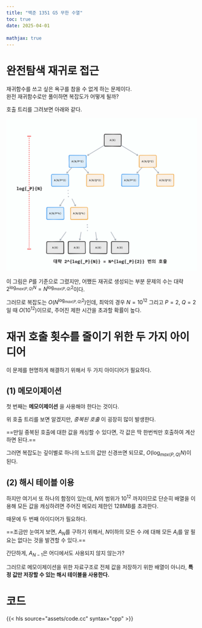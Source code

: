 ```yaml
---
title: "백준 1351 G5 무한 수열"
toc: true
date: 2025-04-01

mathjax: true
---
```


# 완전탐색 재귀로 접근

재귀함수를 쓰고 싶은 욕구를 참을 수 없게 하는 문제이다.  
완전 재귀함수로만 풀이하면 복잡도가 어떻게 될까?

호출 트리를 그려보면 아래와 같다.

![](./assets/00.png)

이 그림은 $P$를 기준으로 그렸지만, 어쨌든 재귀로 생성되는 부분 문제의 수는 대략 $2^{\log_{max(P,Q)}{N}}= N^{\log_{max(P,Q)}{2}}$이다.

그러므로 복잡도는 $O(N^{\log_{max(P,Q)}{2}})$인데, 최악의 경우 $N = 10^{12}$ 그리고 $P=2$,  $Q=2$일 때 $O(10^{12})$이므로, 주어진 제한 시간을 초과할 확률이 높다.

# 재귀 호출 횟수를 줄이기 위한 두 가지 아이디어

이 문제를 현명하게 해결하기 위해서 두 가지 아이디어가 필요하다. 

## (1) 메모이제이션

첫 번째는 **메모이제이션** 을 사용해야 한다는 것이다.

위 호출 트리를 보면 알겠지만, *중복된 호출* 이 굉장히 많이 발생한다.

==만일 중복된 호출에 대한 값을 캐싱할 수 있다면, 각 값은 딱 한번씩만 호출하여 계산하면 된다.==

그러면 복잡도는 깊이별로 하나의 노드의 값만 신경쓰면 되므로, $O(\log_{max(P,Q)}{N})$이 된다.

## (2) 해시 테이블 이용

하지만 여기서 또 하나의 함정이 있는데, $N$의 범위가 $10^{12}$ 까지이므로 단순히 배열을 이용해 모든 값을 캐싱하려면 주어진 메모리 제한인 128MB를 초과한다.

때문에 두 번째 아이디어가 필요하다. 

==조금만 눈여겨 보면, $A_N$를 구하기 위해서, $N$이하의 모든 수 $i$에 대해 모든 $A_i$를 알 필요는 없다는 것을 발견할 수 있다.==

간단하게, $A_{N-1}$은 어디에서도 사용되지 않지 않는가?

그러므로 메모이제이션을 위한 자료구조로 전체 값을 저장하기 위한 배열이 아니라, **특정 값만 저장할 수 있는 해시 테이블을 사용한다.**

# 코드

{{< hls source="assets/code.cc" syntax="cpp" >}}



